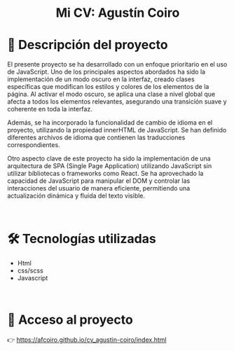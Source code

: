 <h1 align="center">Mi CV: Agustín Coiro</h1>

# 📝 Descripción del proyecto

<p>El presente proyecto se ha desarrollado con un enfoque prioritario en el uso de JavaScript. Uno de los principales aspectos abordados ha sido la implementación de un modo oscuro en la interfaz, creado clases específicas que modifican los estilos y colores de los elementos de la página. Al activar el modo oscuro, se aplica una clase a nivel global que afecta a todos los elementos relevantes, asegurando una transición suave y coherente en toda la interfaz.</p>

<p>Además, se ha incorporado la funcionalidad de cambio de idioma en el proyecto, utilizando la propiedad innerHTML de JavaScript. Se han definido diferentes archivos de idioma que contienen las traducciones correspondientes.</p>

<p>Otro aspecto clave de este proyecto ha sido la implementación de una arquitectura de SPA (Single Page Application) utilizando JavaScript sin utilizar bibliotecas o frameworks como React. Se ha aprovechado la capacidad de JavaScript para manipular el DOM y controlar las interacciones del usuario de manera eficiente, permitiendo una actualización dinámica y fluida del texto visible.</p>

<br>
  
# 🛠️ Tecnologías utilizadas

<ul> 
<li>Html</li>
<li>css/scss</li>
<li>Javascript</li>
</ul>

<br>
  
# 📁 Acceso al proyecto

👉 https://afcoiro.github.io/cv_agustin-coiro/index.html

